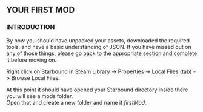 ## YOUR FIRST MOD
### INTRODUCTION
By now you should have unpacked your assets, downloaded the required tools, and have a basic
understanding of JSON. If you have missed out on any of those things, please go back to the
appropriate section and complete it before moving on.  

Right click on Starbound in Steam Library -> Properties -> Local Files (tab) -> Browse Local Files.  

At this point it should have opened your Starbound directory inside there you will see a mods folder.  
Open that and create a new folder and name it *firstMod*.  

